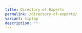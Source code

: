 ```yaml
---
title: Directory of Experts
permalink: /directory-of-experts/
variant: tiptap
description: ""
---
```

